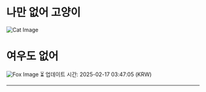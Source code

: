 
# 나만 없어 고양이

![Cat Image](https://cdn2.thecatapi.com/images/bdf.jpg)

# 여우도 없어
![Fox Image](https://randomfox.ca/images/106.jpg)
⏳ 업데이트 시간: 2025-02-17 03:47:05 (KRW)

---
